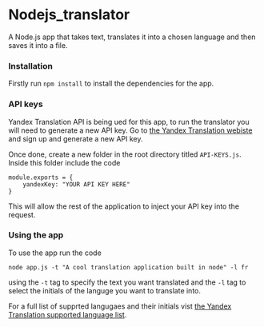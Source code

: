 # Nodejs_translator
A Node.js app that takes text, translates it into a chosen language and then saves it into a file.

### Installation
Firstly run `npm install` to install the dependencies for the app.

### API keys
Yandex Translation API is being ued for this app, to run the translator you will need to generate a new API key. Go to [the Yandex Translation webiste](https://tech.yandex.com/translate/) and sign up and generate a new API key. 

Once done, create a new folder in the root directory titled `API-KEYS.js`. Inside this folder include the code
```
module.exports = {
    yandexKey: "YOUR API KEY HERE"
}
```
This will allow the rest of the application to inject your API key into the request.


### Using the app
To use the app run the code
```
node app.js -t "A cool translation application built in node" -l fr
```
using the `-t` tag to specify the text you want translated and the `-l` tag to select the initials of the languge you want to translate into.

For a full list of supprted langugaes and their initials vist [the Yandex Translation supported language list](https://tech.yandex.com/translate/doc/dg/reference/getLangs-docpage/).